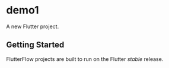 # demo1

A new Flutter project.

## Getting Started

FlutterFlow projects are built to run on the Flutter _stable_ release.
